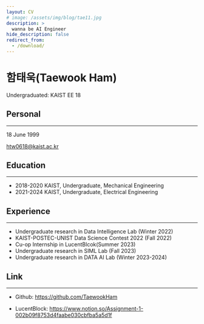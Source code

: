 ```yaml
---
layout: CV
# image: /assets/img/blog/tae11.jpg
description: >
  wanna be AI Engineer
hide_description: false
redirect_from:
  - /download/
---
```


# 함태욱(Taewook Ham)
Undergraduated: KAIST EE 18
<!--author-->

## Personal
---
18 June 1999

htw0618@kaist.ac.kr
## Education
---
- 2018-2020 KAIST, Undergraduate, Mechanical Engineering
- 2021-2024 KAIST, Undergraduate, Electrical Engineering

## Experience
---
- Undergraduate research in Data Intelligence Lab (Winter 2022)
- KAIST-POSTEC-UNIST Data Science Contest 2022 (Fall 2022)
- Cu-op Internship in LucentBlcok(Summer 2023)
- Undergraduate research in SIML Lab (Fall 2023)
- Undergraduate research in DATA AI Lab (Winter 2023-2024)

## Link
---
- Github: https://github.com/TaewookHam

- LucentBlock: https://www.notion.so/Assignment-1-002b09f8753d4faabe030cbfba5a5d1f
